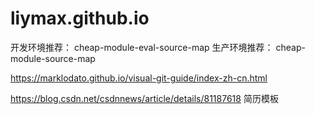 # liymax.github.io

开发环境推荐：
cheap-module-eval-source-map
生产环境推荐：
cheap-module-source-map

https://marklodato.github.io/visual-git-guide/index-zh-cn.html

https://blog.csdn.net/csdnnews/article/details/81187618 简历模板
